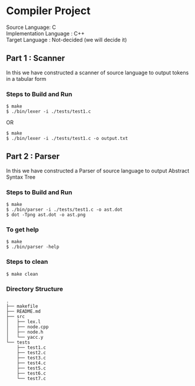 # Compiler Project

Source Language: C \
Implementation Language : C++   \
Target Language : Not-decided (we will decide it)

## Part 1 : Scanner
In this we have constructed a scanner of source language to output tokens in a tabular form


### Steps to Build and Run 

```
$ make
$ ./bin/lexer -i ./tests/test1.c

```
OR

```
$ make
$ ./bin/lexer -i ./tests/test1.c -o output.txt 

```


## Part 2 : Parser
In this we have constructed a Parser of source language to output Abstract Syntax Tree


### Steps to Build and Run 

```
$ make
$ ./bin/parser -i ./tests/test1.c -o ast.dot
$ dot -Tpng ast.dot -o ast.png

```

### To get help

```
$ make
$ ./bin/parser -help

```

### Steps to clean
```
$ make clean

```




### Directory Structure
```
.
├── makefile
├── README.md
├── src
│   ├── lex.l
│   ├── node.cpp
│   ├── node.h
│   └── yacc.y
└── tests
    ├── test1.c
    ├── test2.c
    ├── test3.c
    ├── test4.c
    ├── test5.c
    ├── test6.c
    └── test7.c



```

##



